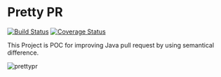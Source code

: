 # Pretty PR

[![Build Status](https://travis-ci.org/tdurieux/prettyPR.svg?branch=master)](https://travis-ci.org/tdurieux/prettyPR) [![Coverage Status](https://coveralls.io/repos/tdurieux/prettyPR/badge.svg?branch=master&service=github)](https://coveralls.io/github/tdurieux/prettyPR?branch=master)

This Project is POC for improving Java pull request by using semantical difference.

![prettypr](https://cloud.githubusercontent.com/assets/5577568/11557729/88e9ed48-99ae-11e5-81e3-1fbb3c653cbb.png)


